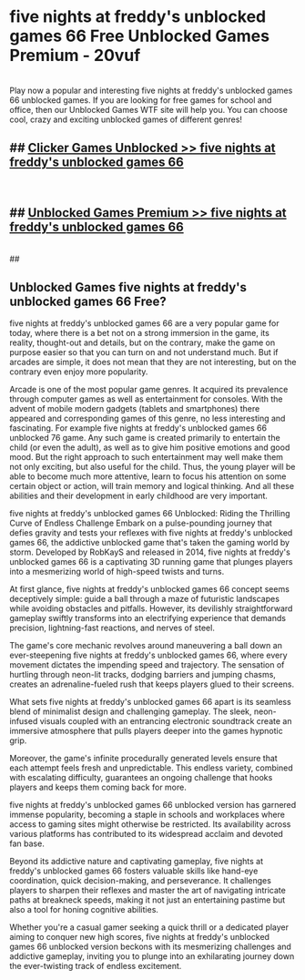 # five nights at freddy's unblocked games 66  Free Unblocked Games Premium - 20vuf <br>
<br>
Play now a popular and interesting five nights at freddy's unblocked games 66 unblocked games. If you are looking for free games for school and office, then our Unblocked Games WTF site will help you. You can choose cool, crazy and exciting unblocked games of different genres!


## ##  [Clicker Games Unblocked >> five nights at freddy's unblocked games 66](http://freeplayer.one?title=five_nights_at_freddy's_unblocked_games_66&ref=UGames)
  <br>

##  ## [Unblocked Games Premium >> five nights at freddy's unblocked games 66](http://freeplayer.one?title=five_nights_at_freddy's_unblocked_games_66&ref=UGames)
  <br>
  ##



## Unblocked Games five nights at freddy's unblocked games 66 Free?

five nights at freddy's unblocked games 66 are a very popular game for today, where there is a bet not on a strong immersion in the game, its reality, thought-out and details, but on the contrary, make the game on purpose easier so that you can turn on and not understand much. But if arcades are simple, it does not mean that they are not interesting, but on the contrary even enjoy more popularity.

Arcade is one of the most popular game genres. It acquired its prevalence through computer games as well as entertainment for consoles. With the advent of mobile modern gadgets (tablets and smartphones) there appeared and corresponding games of this genre, no less interesting and fascinating. For example five nights at freddy's unblocked games 66 unblocked 76 game. Any such game is created primarily to entertain the child (or even the adult), as well as to give him positive emotions and good mood. But the right approach to such entertainment may well make them not only exciting, but also useful for the child. Thus, the young player will be able to become much more attentive, learn to focus his attention on some certain object or action, will train memory and logical thinking. And all these abilities and their development in early childhood are very important.

five nights at freddy's unblocked games 66 Unblocked: Riding the Thrilling Curve of Endless Challenge
Embark on a pulse-pounding journey that defies gravity and tests your reflexes with five nights at freddy's unblocked games 66, the addictive unblocked game that's taken the gaming world by storm. Developed by RobKayS and released in 2014, five nights at freddy's unblocked games 66 is a captivating 3D running game that plunges players into a mesmerizing world of high-speed twists and turns.

At first glance, five nights at freddy's unblocked games 66 concept seems deceptively simple: guide a ball through a maze of futuristic landscapes while avoiding obstacles and pitfalls. However, its devilishly straightforward gameplay swiftly transforms into an electrifying experience that demands precision, lightning-fast reactions, and nerves of steel.

The game's core mechanic revolves around maneuvering a ball down an ever-steepening five nights at freddy's unblocked games 66, where every movement dictates the impending speed and trajectory. The sensation of hurtling through neon-lit tracks, dodging barriers and jumping chasms, creates an adrenaline-fueled rush that keeps players glued to their screens.

What sets five nights at freddy's unblocked games 66 apart is its seamless blend of minimalist design and challenging gameplay. The sleek, neon-infused visuals coupled with an entrancing electronic soundtrack create an immersive atmosphere that pulls players deeper into the games hypnotic grip.

Moreover, the game's infinite procedurally generated levels ensure that each attempt feels fresh and unpredictable. This endless variety, combined with escalating difficulty, guarantees an ongoing challenge that hooks players and keeps them coming back for more.

five nights at freddy's unblocked games 66 unblocked version has garnered immense popularity, becoming a staple in schools and workplaces where access to gaming sites might otherwise be restricted. Its availability across various platforms has contributed to its widespread acclaim and devoted fan base.

Beyond its addictive nature and captivating gameplay, five nights at freddy's unblocked games 66 fosters valuable skills like hand-eye coordination, quick decision-making, and perseverance. It challenges players to sharpen their reflexes and master the art of navigating intricate paths at breakneck speeds, making it not just an entertaining pastime but also a tool for honing cognitive abilities.

Whether you're a casual gamer seeking a quick thrill or a dedicated player aiming to conquer new high scores, five nights at freddy's unblocked games 66 unblocked version beckons with its mesmerizing challenges and addictive gameplay, inviting you to plunge into an exhilarating journey down the ever-twisting track of endless excitement.
